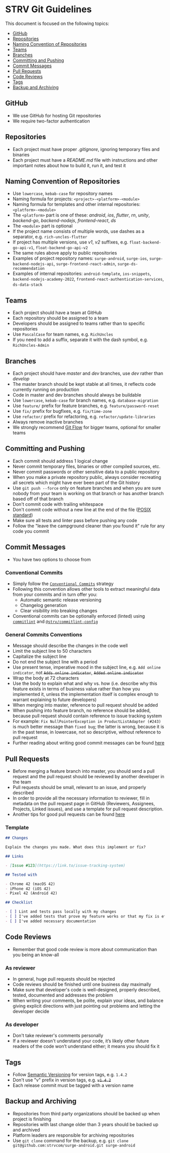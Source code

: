 # STRV Git Guidelines

This document is focused on the following topics:

- [GitHub](#github)
- [Repositories](#repositories)
- [Naming Convention of Repositories](#naming-convention-of-repositories)
- [Teams](#teams)
- [Branches](#branches)
- [Committing and Pushing](#committing-and-pushing)
- [Commit Messages](#commit-messages)
- [Pull Requests](#pull-requests)
- [Code Reviews](#code-reviews)
- [Tags](#tags)
- [Backup and Archiving](#backup-and-archiving)

## GitHub

- We use GitHub for hosting Git repositories
- We require two-factor authentication

## Repositories

- Each project must have proper *.gitignore*, ignoring temporary files and binaries
- Each project must have a *README.md* file with instructions and other important notes about how to build it, run it, and test it

## Naming Convention of Repositories

- Use `lowercase`, `kebab-case` for repository names
- Naming formula for projects: `<project>-<platform>-<module>`
- Naming formula for templates and other internal repositories: `<platform>-<module>`
- The `<platform>` part is one of these: *android*, *ios*, *flutter*, *rn*, *unity*, *backend-go*, *backend-nodejs*, *frontend-react*, *ds*
- The `<module>` part is optional
- If the project name consists of multiple words, use dashes as a separator, e.g. `rich-uncles-flutter`
- If project has multiple versions, use *v1*, *v2* suffixes, e.g. `float-backend-go-api-v1`, `float-backend-go-api-v2`
- The same rules above apply to public repositories
- Examples of project repository names: `surge-android`, `surge-ios`, `surge-backend-nodejs-api`, `surge-frontend-react-admin`, `surge-ds-recommendation`
- Examples of internal repositories: `android-template`, `ios-snippets`, `backend-nodejs-academy-2022`, `frontend-react-authentication-services`, `ds-data-stack`

## Teams

- Each project should have a team at GitHub
- Each repository should be assigned to a team
- Developers should be assigned to teams rather than to specific repositories
- Use `PascalCase` for team names, e.g. `RichUncles`
- If you need to add a suffix, separate it with the dash symbol, e.g. `RichUncles-Admin`

## Branches

- Each project should have *master* and *dev* branches, use *dev* rather than *develop*
- The master branch should be kept stable at all times, it reflects code currently running on production
- Code in master and dev branches should always be buildable
- Use `lowercase`, `kebab-case` for branch names, e.g. `database-migration`
- Use `feature/` prefix for feature branches, e.g. `feature/password-reset`
- Use `fix/` prefix for bugfixes, e.g. `fix/time-zone`
- Use `refactor/` prefix for refactoring, e.g. `refactor/update-libraries`
- Always remove inactive branches
- We strongly recommend [Git Flow](http://nvie.com/posts/a-successful-git-branching-model/) for bigger teams, optional for smaller teams

## Committing and Pushing

- Each commit should address 1 logical change
- Never commit temporary files, binaries or other compiled sources, etc.
- Never commit passwords or other sensitive data to a public repository
- When you make a private repository public, always consider recreating all secrets which might have ever been part of the Git history
- Use `git push --force` only on feature branches and when you are sure nobody from your team is working on that branch or has another branch based off of that branch
- Don't commit code with trailing whitespace
- Don't commit code without a new line at the end of the file ([POSIX standard](https://stackoverflow.com/questions/729692/why-should-text-files-end-with-a-newline))
- Make sure all tests and linter pass before pushing any code
- Follow the "leave the campground cleaner than you found it" rule for any code you commit

## Commit Messages

- You have two options to choose from

### Conventional Commits

- Simply follow the [`Conventional Commits`](https://www.conventionalcommits.org) strategy
- Following this convention allows other tools to extract meaningful data from your commits and in turn offer you:
    - Automatic semantic release versioning
    - Changelog generation
    - Clear visibility into breaking changes
- Conventional commits can be optionally enforced (linted) using [`commitlint`](https://commitlint.js.org) and [`@strv/commitlint-config`](https://github.com/strvcom/code-quality-tools/tree/master/packages/commitlint-config)

### General Commits Conventions

- Message should describe the changes in the code well
- Limit the subject line to 50 characters
- Capitalize the subject line
- Do not end the subject line with a period
- Use present tense, imperative mood in the subject line, e.g. `Add online indicator`, not ~~`Adds online indicator`~~, ~~`Added online indicator`~~
- Wrap the body at 72 characters
- Use the body to explain what and why vs. how (i.e. describe why this feature exists in terms of business value rather than how you implemented it, unless the implementation itself is complex enough to warrant explaining to future developers)
- When merging into master, reference to pull request should be added
- When pushing into feature branch, no reference should be added, because pull request should contain reference to issue tracking system
- For example: `Fix NullPointerException in ProductListAdapter (#243)` is much better message than `fixed bug`; the latter is wrong, because it is in the past tense, in lowercase, not so descriptive, without reference to pull request
- Further reading about writing good commit messages can be found [here](https://chris.beams.io/posts/git-commit/)

## Pull Requests

- Before merging a feature branch into master, you should send a pull request and the pull request should be reviewed by another developer in the team
- Pull requests should be small, relevant to an issue, and properly described
- In order to provide all the necessary information to reviewer, fill in metadata on the pull request page in GitHub (Reviewers, Assignees, Projects, Linked issues), and use a template for pull request description.
- Another tips for good pull requests can be found [here](https://blog.ploeh.dk/2015/01/15/10-tips-for-better-pull-requests/)

### Template

```markdown
## Changes

Explain the changes you made. What does this implement or fix?

## Links

- [Issue #123](https://link.to/issue-tracking-system)

## Tested with

- Chrome 42 (macOS 42)
- iPhone 42 (iOS 42)
- Pixel 42 (Android 42)

## Checklist

- [ ] Lint and tests pass locally with my changes
- [ ] I've added tests that prove my feature works or that my fix is effective
- [ ] I've added necessary documentation
```

## Code Reviews

- Remember that good code review is more about communication than you being an know-all

### As reviewer

- In general, huge pull requests should be rejected
- Code reviews should be finished until one business day maximally
- Make sure that developer's code is well-designed, properly described, tested, documented and addresses the problem
- When writing your comments, be polite, explain your ideas, and balance giving explicit directions with just pointing out problems and letting the developer decide

### As developer

- Don't take reviewer's comments personally
- If a reviewer doesn't understand your code, it’s likely other future readers of the code won’t understand either; it means you should fix it

## Tags

- Follow [Semantic Versioning](https://semver.org/) for version tags, e.g. `1.4.2`
- Don't use "v" prefix in version tags, e.g. ~~`v1.4.2`~~
- Each release commit must be tagged with a version name

## Backup and Archiving

- Repositories from third party organizations should be backed up when project is finishing
- Repositories with last change older than 3 years should be backed up and archived
- Platform leaders are responsible for archiving repositories
- Use `git clone` command for the backup, e.g. `git clone git@github.com:strvcom/surge-android.git surge-android`
